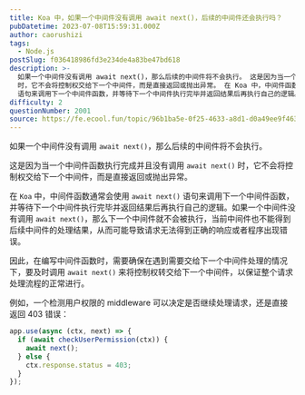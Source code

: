 ```yaml
---
title: Koa 中，如果一个中间件没有调用 await next()，后续的中间件还会执行吗？
pubDatetime: 2023-07-08T15:59:31.000Z
author: caorushizi
tags:
  - Node.js
postSlug: f036418986fd3e234de4a83be47bd618
description: >-
  如果一个中间件没有调用 await next()，那么后续的中间件将不会执行。 这是因为当一个中间件函数执行完成并且没有调用 await next()
  时，它不会将控制权交给下一个中间件，而是直接返回或抛出异常。 在 Koa 中，中间件函数通常会使用 await next()
  语句来调用下一个中间件函数，并等待下一个中间件执行完毕并返回结果后再执行自己的逻辑。如果一个中间件没有调用 await n
difficulty: 2
questionNumber: 2001
source: https://fe.ecool.fun/topic/96b1ba5e-0f25-4633-a8d1-d0a49ee9f463
---
```


如果一个中间件没有调用 `await next()`，那么后续的中间件将不会执行。

这是因为当一个中间件函数执行完成并且没有调用 `await next()` 时，它不会将控制权交给下一个中间件，而是直接返回或抛出异常。

在 `Koa` 中，中间件函数通常会使用 `await next()` 语句来调用下一个中间件函数，并等待下一个中间件执行完毕并返回结果后再执行自己的逻辑。如果一个中间件没有调用 `await next()`，那么下一个中间件就不会被执行，当前中间件也不能得到后续中间件的处理结果，从而可能导致请求无法得到正确的响应或者程序出现错误。

因此，在编写中间件函数时，需要确保在遇到需要交给下一个中间件处理的情况下，要及时调用 `await next()` 来将控制权转交给下一个中间件，以保证整个请求处理流程的正常进行。

例如，一个检测用户权限的 middleware 可以决定是否继续处理请求，还是直接返回 403 错误：

```js
app.use(async (ctx, next) => {
  if (await checkUserPermission(ctx)) {
    await next();
  } else {
    ctx.response.status = 403;
  }
});
```
